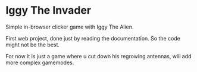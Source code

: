 # Iggy The Invader

Simple in-browser clicker game with Iggy The Alien.

First web project, done just by reading the documentation. So the code might not be the best.



For now it is just a game where u cut down his regrowing antennas, will add more complex gamemodes.
